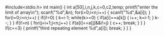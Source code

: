 #include<stdio.h>
int main()
{
    int a[50],i,n,j,k,c=0,c2,temp;
    printf("enter the limit of array\n");
    scanf("%d",&n);
    for(i=0;i<n;i++)
    {
        scanf("%d",&a[i]);
    }
     for(i=0;i<n;i++)
    {
        if(i!=0)
        {
            k=i-1;
            while(k>=0)
            {
                if(a[i]==a[k])
                {
                    i++;
                    k=i-1;
                }
                k--;
            }
        }
    if(i!=n)
    {
        for(j=i+1;j<n;j++)
        {
            if(a[i]==a[j]&&i!=j)
            {
                c++;
                break;
            }
        }
    }
    if(c==3)
    {
        printf("third repeating element %d",a[i]);
        break;
    }
    }
}

